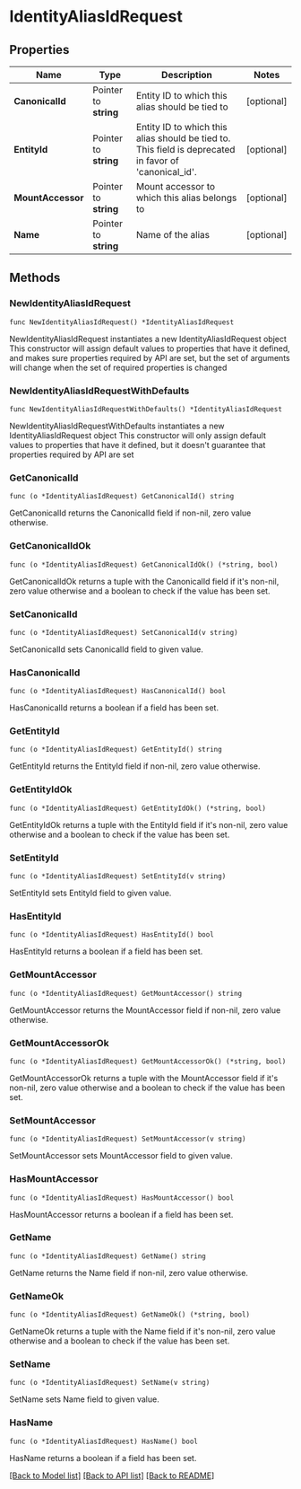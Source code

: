 # IdentityAliasIdRequest

## Properties

Name | Type | Description | Notes
------------ | ------------- | ------------- | -------------
**CanonicalId** | Pointer to **string** | Entity ID to which this alias should be tied to | [optional] 
**EntityId** | Pointer to **string** | Entity ID to which this alias should be tied to. This field is deprecated in favor of &#39;canonical_id&#39;. | [optional] 
**MountAccessor** | Pointer to **string** | Mount accessor to which this alias belongs to | [optional] 
**Name** | Pointer to **string** | Name of the alias | [optional] 

## Methods

### NewIdentityAliasIdRequest

`func NewIdentityAliasIdRequest() *IdentityAliasIdRequest`

NewIdentityAliasIdRequest instantiates a new IdentityAliasIdRequest object
This constructor will assign default values to properties that have it defined,
and makes sure properties required by API are set, but the set of arguments
will change when the set of required properties is changed

### NewIdentityAliasIdRequestWithDefaults

`func NewIdentityAliasIdRequestWithDefaults() *IdentityAliasIdRequest`

NewIdentityAliasIdRequestWithDefaults instantiates a new IdentityAliasIdRequest object
This constructor will only assign default values to properties that have it defined,
but it doesn't guarantee that properties required by API are set

### GetCanonicalId

`func (o *IdentityAliasIdRequest) GetCanonicalId() string`

GetCanonicalId returns the CanonicalId field if non-nil, zero value otherwise.

### GetCanonicalIdOk

`func (o *IdentityAliasIdRequest) GetCanonicalIdOk() (*string, bool)`

GetCanonicalIdOk returns a tuple with the CanonicalId field if it's non-nil, zero value otherwise
and a boolean to check if the value has been set.

### SetCanonicalId

`func (o *IdentityAliasIdRequest) SetCanonicalId(v string)`

SetCanonicalId sets CanonicalId field to given value.

### HasCanonicalId

`func (o *IdentityAliasIdRequest) HasCanonicalId() bool`

HasCanonicalId returns a boolean if a field has been set.

### GetEntityId

`func (o *IdentityAliasIdRequest) GetEntityId() string`

GetEntityId returns the EntityId field if non-nil, zero value otherwise.

### GetEntityIdOk

`func (o *IdentityAliasIdRequest) GetEntityIdOk() (*string, bool)`

GetEntityIdOk returns a tuple with the EntityId field if it's non-nil, zero value otherwise
and a boolean to check if the value has been set.

### SetEntityId

`func (o *IdentityAliasIdRequest) SetEntityId(v string)`

SetEntityId sets EntityId field to given value.

### HasEntityId

`func (o *IdentityAliasIdRequest) HasEntityId() bool`

HasEntityId returns a boolean if a field has been set.

### GetMountAccessor

`func (o *IdentityAliasIdRequest) GetMountAccessor() string`

GetMountAccessor returns the MountAccessor field if non-nil, zero value otherwise.

### GetMountAccessorOk

`func (o *IdentityAliasIdRequest) GetMountAccessorOk() (*string, bool)`

GetMountAccessorOk returns a tuple with the MountAccessor field if it's non-nil, zero value otherwise
and a boolean to check if the value has been set.

### SetMountAccessor

`func (o *IdentityAliasIdRequest) SetMountAccessor(v string)`

SetMountAccessor sets MountAccessor field to given value.

### HasMountAccessor

`func (o *IdentityAliasIdRequest) HasMountAccessor() bool`

HasMountAccessor returns a boolean if a field has been set.

### GetName

`func (o *IdentityAliasIdRequest) GetName() string`

GetName returns the Name field if non-nil, zero value otherwise.

### GetNameOk

`func (o *IdentityAliasIdRequest) GetNameOk() (*string, bool)`

GetNameOk returns a tuple with the Name field if it's non-nil, zero value otherwise
and a boolean to check if the value has been set.

### SetName

`func (o *IdentityAliasIdRequest) SetName(v string)`

SetName sets Name field to given value.

### HasName

`func (o *IdentityAliasIdRequest) HasName() bool`

HasName returns a boolean if a field has been set.


[[Back to Model list]](../README.md#documentation-for-models) [[Back to API list]](../README.md#documentation-for-api-endpoints) [[Back to README]](../README.md)


